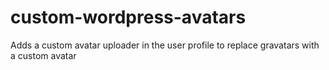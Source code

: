 custom-wordpress-avatars
========================

Adds a custom avatar uploader in the user profile to replace gravatars with a custom avatar 